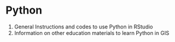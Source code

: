 # Python
1. General Instructions and codes to use Python in RStudio
2. Information on other education materials to learn Python in GIS
